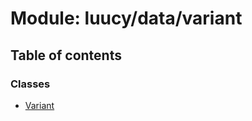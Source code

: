 # Module: luucy/data/variant

## Table of contents

### Classes

- [Variant](../classes/luucy_data_variant.Variant.md)

